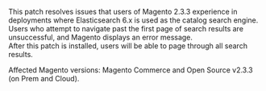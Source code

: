 This patch resolves issues that users of Magento 2.3.3 experience in deployments where Elasticsearch 6.x is used as the catalog search engine.  
Users who attempt to navigate past the first page of search results are unsuccessful, and Magento displays an error message.  
After this patch is installed, users will be able to page through all search results.

Affected Magento versions: Magento Commerce and Open Source v2.3.3 (on Prem and Cloud).
